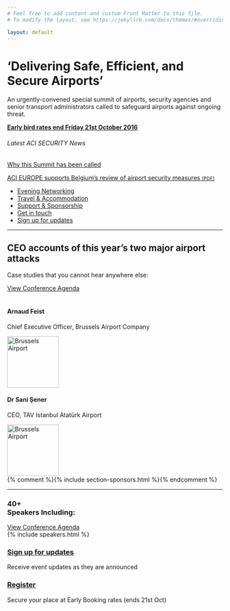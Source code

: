 ```yaml
---
# Feel free to add content and custom Front Matter to this file.
# To modify the layout, see https://jekyllrb.com/docs/themes/#overriding-theme-defaults

layout: default
---
```


<!-- Main jumbotron for a primary marketing message or call to action -->
  <div class="jumbotron homepage-jumbotron">
    <div class="container container-md">
      <div class="row">
        <div class="col-sm-8">
          <h1 class="margin-top-none"><strong>‘Delivering Safe, Efficient, and Secure Airports’</strong></h1>
          <p>An urgently-convened special summit of airports, security agencies and senior transport administrators called to safeguard airports against ongoing threat.</p>
          <p><a href="{{ site.baseurl }}{% link register.md %}"><strong><u>Early bird rates end Friday 21st October 2016</u></strong></a></p>
        </div>
        <div class="col-sm-4 hidden-xs">
          <div class="latest-news-container">
            <div class="latest-news">
              <h6>Latest ACI SECURITY News</h6>
              <p><a href="http://www.aci-europe-events.com/emails/security-summit/2016/index1.html"><u>Why this Summit has been called</u></a></p>
              <p><a href="https://www.aci-europe.org/component/downloads/downloads/4745.html"><u>ACI EUROPE supports Belgium’s review of airport security measures <span style="font-size:11px;">(PDF)</span></u></a></p>
            </div>
          </div>
        </div>
      </div>
    </div>
  </div>
  <section class="section hidden-xs">
    <div class="container container-md">
      <ul class="list-inline home-links small">
        <li><a href="{{ site.baseurl }}{% link networking.md %}">Evening Networking</a></li>
        <li><a href="{{ site.baseurl }}{% link plan-your-visit.md %}">Travel &amp; Accommodation</a></li>
        <li><a href="{{ site.baseurl }}{% link sponsorship.md %}">Support &amp; Sponsorship</a></li>
        <li><a href="{{ site.baseurl }}{% link contact.md %}">Get in touch</a></li>
        <li><a href="http://aci-europe-events.us1.list-manage1.com/subscribe?u=5b5b5e0ea5c4a5f3bcb9d1b8b&id=9f10b2b7e5">Sign up for updates</a></li>
      </ul>
      <div class="clearfix"></div>
      <hr class="margin-secondary">
    </div>
  </section>
  <section>
    <div class="container container-md">
      <div class="row">
        <div class="col-md-9">
          <h2 class="margin-bottom">CEO accounts of this year’s two major airport attacks</h2>
          <p>Case studies that you cannot hear anywhere else:</p>
        </div>
        <div class="col-md-3">
          <a href="{{ site.baseurl }}{% link conference.md %}" role="button" class="btn btn-primary text-wrap margin-top-primary">View Conference Agenda</a>
        </div>
      </div>
      <br>
      <div class="row">
        <div class="col-sm-6">
          <img src="{{ '/assets/img/home-arnaud-feist-brussels-726x407.jpg' | relative_url }}" alt="" class="img-responsive">
          <div class="panel panel-default">
            <div class="panel-body">
              <div class="media margin-none">
                <div class="media-body">
                  <h4 class="margin-none margin-top-secondary"><strong>Arnaud Feist</strong></h4>
                  <p class="small"><span class="small">Chief Executive Officer, Brussels Airport Company</span></p>
                </div>
                <div class="media-right">
                  <img class="media-object" src="{{ '/assets/img/companies/brussels-airport-400x210.png' | relative_url }}" alt="Brussels Airport" style="width:120px;">
                </div>
              </div>
            </div>
          </div>
        </div>
        <div class="col-sm-6">
          <img src="{{ '/assets/img/home-sani-sener-tav-767x430.jpg' | relative_url }}" alt="" class="img-responsive">
          <div class="panel panel-default">
            <div class="panel-body">
              <div class="media margin-none">
                <div class="media-body">
                  <h4 class="margin-none margin-top-secondary"><strong>Dr Sani Şener</strong></h4>
                  <p class="small"><span class="small">CEO, TAV Istanbul Atatürk Airport</span></p>
                </div>
                <div class="media-right">
                  <img class="media-object" src="{{ '/assets/img/companies/tav-airports-400x210.png' | relative_url }}" alt="Brussels Airport" style="width:120px;">
                </div>
              </div>
            </div>
          </div>
        </div>
      </div>
    </div>
  </section>
  {% comment %}{% include section-sponsors.html %}{% endcomment %}
  <section class="section">
    <div class="container container-md">
      <!-- Example row of columns -->
      <hr class="hr-lg">
      <div class="row bs-columns-clearfix">
          <div class="col-md-3">
              <h3 class="margin-none"><span class="hero-title">40+</span> <br>Speakers Including:</h3>
              <a href="/security-summit/conference/" role="button" class="btn btn-primary text-wrap margin-top-primary">View Conference Agenda</a>
          </div>
          <div class="col-md-9">
              <div class="row bs-columns-clearfix">
                  {% include speakers.html %}
              </div>
          </div>
      </div>
    </div>
  </section>
  <section class="section">
    <div class="container container-md">
      <main>
        <div class="row home-links">
          <div class="col-sm-6">
            <div class="panel panel-primary">
              <div class="panel-body">
                <h3 class="margin-top-none"><strong><a href="http://aci-europe-events.us1.list-manage1.com/subscribe?u=5b5b5e0ea5c4a5f3bcb9d1b8b&id=9f10b2b7e5"><u>Sign up for updates</u></a></strong></h3>
                <p class="margin-none">Receive event updates as they are announced</p>
              </div>
            </div>
          </div>
          <div class="col-sm-6">
            <div class="panel panel-primary">
              <div class="panel-body">
                <h3 class="margin-top-none"><strong><a href="/security-summit/register/"><u>Register</u></a></strong></h3>
                <p class="margin-none">Secure your place at Early Booking rates (ends 21st Oct)</p>
              </div>
            </div>
          </div>
        </div>
      </main>
    </div>
  </section>